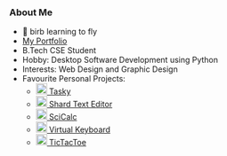### About Me
- 🐤 birb learning to fly
- [My Portfolio](https://abhik002.github.io/)
- B.Tech CSE Student
- Hobby: Desktop Software Development using Python
- Interests: Web Design and Graphic Design
- Favourite Personal Projects:
  - <a href='https://github.com/AbhiK002/Tasky#readme'> <image src='https://user-images.githubusercontent.com/68178267/210785831-2c94a984-9eb5-40ed-901a-e0425d964216.png' height=20> Tasky </a>
  - <a href='https://github.com/AbhiK002/shard-editor#readme'> <image src='https://user-images.githubusercontent.com/68178267/217315894-94b674ba-8860-4461-96ec-53727bb57ff0.svg' height=20> Shard Text Editor </a>
  - <a href='https://github.com/AbhiK002/sci-calc#readme'> <image src='https://user-images.githubusercontent.com/68178267/210786733-0e371146-74e9-4d1e-9294-41cfa1d292af.png' height=20> SciCalc </a>
  - <a href='https://github.com/AbhiK002/virtual-keyboard#readme'> <image src='https://user-images.githubusercontent.com/68178267/210786769-10065a00-6445-47e4-9663-c1161330d523.png' height=20> Virtual Keyboard </a>
  - <a href='https://github.com/AbhiK002/tic-tac-toe#readme'> <image src='https://user-images.githubusercontent.com/68178267/210786812-2c12d963-d42c-4de0-a8db-3c216ce1b9ff.png' height=20> TicTacToe </a>
